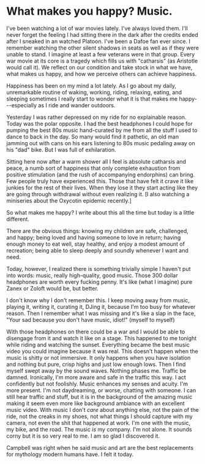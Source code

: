 # What makes you happy? Music.

I've been watching a lot of war movies lately. I've always loved them. I'll never forget the feeling I had sitting there in the dark after the credits ended after I sneaked in an watched Platoon. I've been a Dafoe fan ever since. I remember watching the other silent shadows in seats as well as if they were unable to stand. I imagine at least a few veterans were in that group. Every war movie at its core is a tragedy which fills us with "catharsis" (as Aristotle would call it). We reflect on our condition and take stock in what we have, what makes us happy, and how we perceive others can achieve happiness.

Happiness has been on my mind a lot lately. As I go about my daily, unremarkable routine of waking, working, riding, relaxing, eating, and sleeping sometimes I really start to wonder what it is that makes me happy---especially as I ride and wander outdoors.

Yesterday I was rather depressed on my ride for no explainable reason. Today was the polar opposite. I had the best headphones I could hope for pumping the best 80s music hand-curated by me from all the stuff I used to dance to back in the day. So many would find it pathetic, an old man jamming out with cans on his ears listening to 80s music pedaling away on his "dad" bike. But I was full of exhilaration.

Sitting here now after a warm shower all I feel is absolute catharsis and peace, a numb sort of happiness that only complete exhaustion from positive stimulation (and the rush of accompanying endorphins) can bring. Few people truly have experienced this. Those that have felt it crave it like junkies for the rest of their lives. When they lose it they start acting like they are going through withdrawal without even realizing it. [I also watching a miniseries about the Oxycotin epidemic recently.]

So what makes me happy? I write about this all the time but today is a little different.

There are the obvious things: knowing my children are safe, challenged, and happy; being loved and having someone to love in return; having enough money to eat well, stay healthy, and enjoy a modest amount of recreation; being able to sleep deeply and soundly whenever I want and need.

Today, however, I realized there is something trivially simple I haven't put into words: music, really high-quality, good music. Those 300 dollar headphones are worth every fucking penny. It's like (what I imagine) pure Zanex or Zoloft would be, but better.

I don't know why I don't remember this. I keep moving away from music, playing it, writing it, curating it, DJing it, because I'm too busy for whatever reason. Then I remember what I was missing and it's like a slap in the face, "Your sad because you don't have music, idiot!" (myself to myself)

With those headphones on there could be a war and I would be able to disengage from it and watch it like on a stage. This happened to me tonight while riding and watching the sunset. Everything became the best music video you could imagine because it was real. This doesn't happen when the music is shitty or not immersive. It only happens when you have isolation and nothing but pure, crisp highs and just low enough lows. Then I find myself swept away by the sound waves. Nothing phases me. Traffic be damned. Ironically, I'm more aware and safe in the traffic this way. I act confidently but not foolishly. Music enhances my senses and acuity. I'm more present. I'm not daydreaming, or worse, chatting with someone. I can still hear traffic and stuff, but it is in the background of the amazing music making it seem even more like background ambiance with an excellent music video. With music I don't *care* about anything else, not the pain of the ride, not the creaks in my shoes, not what things I should capture with my camera, not even the shit that happened at work. I'm one with the music, my bike, and the road. The music *is* my company. I'm not alone. It sounds corny but it is so very real to me. I am so glad I discovered it.

Campbell was right when he said music and art are the best replacements for mythology modern humans have. I felt it today.

